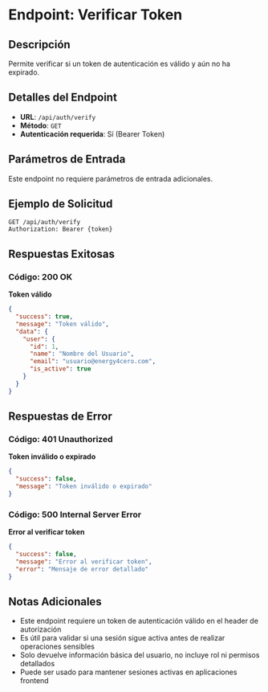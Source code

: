 # Endpoint: Verificar Token

## Descripción
Permite verificar si un token de autenticación es válido y aún no ha expirado.

## Detalles del Endpoint
- **URL**: `/api/auth/verify`
- **Método**: `GET`
- **Autenticación requerida**: Sí (Bearer Token)

## Parámetros de Entrada
Este endpoint no requiere parámetros de entrada adicionales.

## Ejemplo de Solicitud
```http
GET /api/auth/verify
Authorization: Bearer {token}
```

## Respuestas Exitosas

### Código: 200 OK
**Token válido**
```json
{
  "success": true,
  "message": "Token válido",
  "data": {
    "user": {
      "id": 1,
      "name": "Nombre del Usuario",
      "email": "usuario@energy4cero.com",
      "is_active": true
    }
  }
}
```

## Respuestas de Error

### Código: 401 Unauthorized
**Token inválido o expirado**
```json
{
  "success": false,
  "message": "Token inválido o expirado"
}
```

### Código: 500 Internal Server Error
**Error al verificar token**
```json
{
  "success": false,
  "message": "Error al verificar token",
  "error": "Mensaje de error detallado"
}
```

## Notas Adicionales
- Este endpoint requiere un token de autenticación válido en el header de autorización
- Es útil para validar si una sesión sigue activa antes de realizar operaciones sensibles
- Solo devuelve información básica del usuario, no incluye rol ni permisos detallados
- Puede ser usado para mantener sesiones activas en aplicaciones frontend
